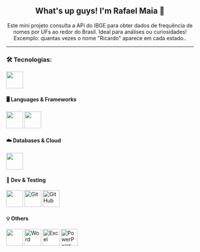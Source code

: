 <h2 align="center">What's up guys! I'm Rafael Maia 👋</h2>

<p align="center">Este mini projeto consulta a APi do IBGE para obter dados de frequência de nomes por UFs ao redor do Brasil. Ideal para análises ou curiosidades!
Excemplo: quantas vezes o nome "Ricardo" aparece em cada estado..</p>

---

### 🛠️ Tecnologias:
<img src="https://cdn.jsdelivr.net/gh/devicons/devicon/icons/python/python-original.svg" width="45" />

#### 🖥️ Languages & Frameworks
<p>
  <img src="https://cdn.jsdelivr.net/gh/devicons/devicon/icons/python/python-original.svg" width="45" />
  <img src="https://cdn.jsdelivr.net/gh/devicons/devicon/icons/cplusplus/cplusplus-original.svg" width="45" />
</p>

#### ☁️ Databases & Cloud
<p>
  <img src="https://cdn.jsdelivr.net/gh/devicons/devicon/icons/mysql/mysql-original.svg" width="45" />
</p>

#### 🧪 Dev & Testing
<p>
  <img src="https://cdn.jsdelivr.net/gh/devicons/devicon/icons/vscode/vscode-original.svg" width="45" />
  <img src="https://cdn.jsdelivr.net/gh/devicons/devicon/icons/git/git-original.svg" width="45" title="Git" />
  <img src="https://cdn.jsdelivr.net/gh/devicons/devicon/icons/github/github-original.svg" width="45" title="GitHub" />
</p>

#### 💡 Others
<p>
  <img src="https://cdn.jsdelivr.net/gh/devicons/devicon/icons/windows8/windows8-original.svg" width="45" />
  <img src="https://img.icons8.com/color/48/microsoft-word-2019.png" width="45" title="Word"/>
  <img src="https://img.icons8.com/color/48/microsoft-excel-2019.png" width="45" title="Excel"/>
  <img src="https://img.icons8.com/color/48/microsoft-powerpoint-2019.png" width="45" title="PowerPoint"/>
</p>







